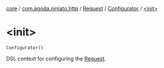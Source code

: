 [core](../../../index.md) / [com.agoda.ninjato.http](../../index.md) / [Request](../index.md) / [Configurator](index.md) / [&lt;init&gt;](./-init-.md)

# &lt;init&gt;

`Configurator()`

DSL context for configuring the [Request](../index.md).

